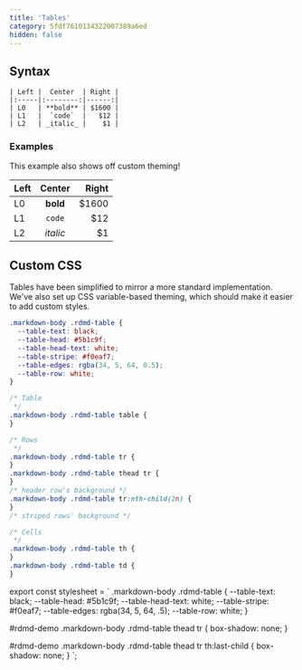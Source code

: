 ```yaml
---
title: 'Tables'
category: 5fdf7610134322007389a6ed
hidden: false
---
```


## Syntax

```
| Left |  Center  | Right |
|:-----|:--------:|------:|
| L0   | **bold** | $1600 |
| L1   |  `code`  |   $12 |
| L2   | _italic_ |    $1 |
```

### Examples

This example also shows off custom theming!

| Left |  Center  | Right |
| :--- | :------: | ----: |
| L0   | **bold** | $1600 |
| L1   |  `code`  |   $12 |
| L2   | _italic_ |    $1 |

## Custom CSS

Tables have been simplified to mirror a more standard implementation. We've also set up CSS variable-based theming, which should make it easier to add custom styles.

```scss CSS Variables
.markdown-body .rdmd-table {
  --table-text: black;
  --table-head: #5b1c9f;
  --table-head-text: white;
  --table-stripe: #f0eaf7;
  --table-edges: rgba(34, 5, 64, 0.5);
  --table-row: white;
}
```

```scss CSS Selectors
/* Table
 */
.markdown-body .rdmd-table table {
}

/* Rows
 */
.markdown-body .rdmd-table tr {
}
.markdown-body .rdmd-table thead tr {
}
/* header row's background */
.markdown-body .rdmd-table tr:nth-child(2n) {
}
/* striped rows' background */

/* Cells
 */
.markdown-body .rdmd-table th {
}
.markdown-body .rdmd-table td {
}
```

export const stylesheet = `
.markdown-body .rdmd-table {
--table-text: black;
--table-head: #5b1c9f;
--table-head-text: white;
--table-stripe: #f0eaf7;
--table-edges: rgba(34, 5, 64, .5);
--table-row: white;
}

#rdmd-demo .markdown-body .rdmd-table thead tr {
box-shadow: none;
}

#rdmd-demo .markdown-body .rdmd-table thead tr th:last-child {
box-shadow: none;
}
`;

<style>
  {stylesheet}
</style>
